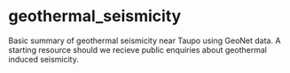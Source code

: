 # geothermal_seismicity
Basic summary of geothermal seismicity near Taupo using GeoNet data. A starting resource should we recieve public enquiries about geothermal induced seismicity.
